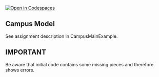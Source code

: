 [![Open in Codespaces](https://classroom.github.com/assets/launch-codespace-2972f46106e565e64193e422d61a12cf1da4916b45550586e14ef0a7c637dd04.svg)](https://classroom.github.com/open-in-codespaces?assignment_repo_id=16644306)
## Campus Model

See assignment description in CampusMainExample.

## IMPORTANT

Be aware that initial code contains some missing pieces and therefore shows errors.